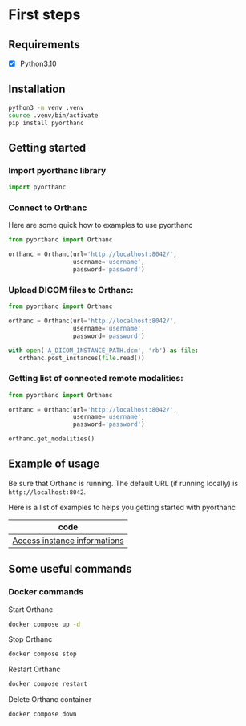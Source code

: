 # First steps

## Requirements

- [x] Python3.10

## Installation

```bash
python3 -m venv .venv
source .venv/bin/activate
pip install pyorthanc
```
## Getting started 
### Import pyorthanc library
```python
import pyorthanc
```

### Connect to Orthanc
Here are some quick how to examples to use pyorthanc
```python
from pyorthanc import Orthanc

orthanc = Orthanc(url='http://localhost:8042/', 
                  username='username', 
                  password='password')
```


### Upload DICOM files to Orthanc:

```python
from pyorthanc import Orthanc

orthanc = Orthanc(url='http://localhost:8042/', 
                  username='username', 
                  password='password')

with open('A_DICOM_INSTANCE_PATH.dcm', 'rb') as file:
   orthanc.post_instances(file.read())
```
### Getting list of connected remote modalities:
```python
from pyorthanc import Orthanc

orthanc = Orthanc(url='http://localhost:8042/', 
                  username='username', 
                  password='password')

orthanc.get_modalities()
```

Example of usage
----------------
Be sure that Orthanc is running. The default URL (if running locally) is `http://localhost:8042`.

Here is a list of examples to helps you getting started with pyorthanc

| code                                                                                                            | 
|-----------------------------------------------------------------------------------------------------------------|
| [Access instance informations](https://github.com/ylemarechal/pyorthanc/tree/main/examples/access_informations) |

## Some useful commands

### Docker commands
Start Orthanc
```bash
docker compose up -d
```
Stop Orthanc
```bash
docker compose stop
```
Restart Orthanc
```bash
docker compose restart
```
Delete Orthanc container
```bash
docker compose down
```